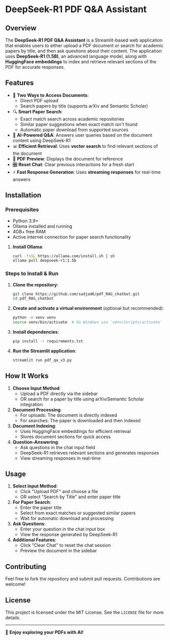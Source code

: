 # DeepSeek-R1 PDF Q&A Assistant

## Overview
The **DeepSeek-R1 PDF Q&A Assistant** is a Streamlit-based web application that enables users to either upload a PDF document or search for academic papers by title, and then ask questions about their content. The application uses **DeepSeek-R1 (1.5B)**, an advanced language model, along with **HuggingFace embeddings** to index and retrieve relevant sections of the PDF for accurate responses.

## Features
- 📄 **Two Ways to Access Documents**:
  - Direct PDF upload
  - Search papers by title (supports arXiv and Semantic Scholar)
- 🔍 **Smart Paper Search**:
  - Exact match search across academic repositories
  - Similar paper suggestions when exact match isn't found
  - Automatic paper download from supported sources
- 🤖 **AI-Powered Q&A**: Answers user queries based on the document content using DeepSeek-R1
- 📊 **Efficient Retrieval**: Uses **vector search** to find relevant sections of the document
- 📜 **PDF Preview**: Displays the document for reference
- 🎛 **Reset Chat**: Clear previous interactions for a fresh start
- ⚡ **Fast Response Generation**: Uses **streaming responses** for real-time answers

## Installation
### Prerequisites
- Python 3.9+
- Ollama installed and running
- 4GB+ free RAM
- Active internet connection for paper search functionality

1. **Install Ollama**:
   ```bash
   curl -fsSL https://ollama.com/install.sh | sh
   ollama pull deepseek-r1:1.5b
   ```

### Steps to Install & Run
1. **Clone the repository**:
   ```bash
   git clone https://github.com/sadjad6/pdf_RAG_chatbot.git
   cd pdf_RAG_chatbot
   ```

2. **Create and activate a virtual environment** (optional but recommended):
   ```bash
   python -m venv venv
   source venv/bin/activate  # On Windows use `venv\Scripts\activate`
   ```

3. **Install dependencies**:
   ```bash
   pip install -r requirements.txt
   ```

4. **Run the Streamlit application**:
   ```bash
   streamlit run pdf_qa_v3.py
   ```

## How It Works
1. **Choose Input Method**:
   - Upload a PDF directly via the sidebar
   - OR search for a paper by title using arXiv/Semantic Scholar integration
2. **Document Processing**:
   - For uploads: The document is directly indexed
   - For searches: The paper is downloaded and then indexed
3. **Document Indexing**:
   - Uses HuggingFace embeddings for efficient retrieval
   - Stores document sections for quick access
4. **Question-Answering**:
   - Ask questions in the chat input field
   - DeepSeek-R1 retrieves relevant sections and generates responses
   - View streaming responses in real-time

## Usage
1. **Select Input Method**:
   - Click "Upload PDF" and choose a file
   - OR select "Search by Title" and enter paper title
2. **For Paper Search**:
   - Enter the paper title
   - Select from exact matches or suggested similar papers
   - Wait for automatic download and processing
3. **Ask Questions**:
   - Enter your question in the chat input box
   - View the response generated by DeepSeek-R1
4. **Additional Features**:
   - Click "Clear Chat" to reset the chat session
   - Preview the document in the sidebar

## Contributing
Feel free to fork the repository and submit pull requests. Contributions are welcome!

## License
This project is licensed under the MIT License. See the `LICENSE` file for more details.

---
🚀 **Enjoy exploring your PDFs with AI!**